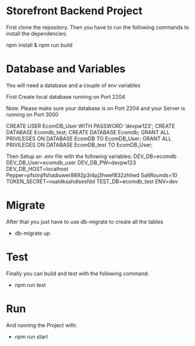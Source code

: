 # Storefront Backend Project

First clone the repository. Then you have to run the following commands to install the dependencies:

npm install & npm run build

# Database and Variables

You will need a database and a couple of env variables

First Create local database running on Port 2204

Note: Please make sure your database is on Port 2204 and your Server is running on Port 3000

CREATE USER EcomDB_User WITH PASSWORD 'devpw123';
CREATE DATABASE Ecomdb_test;
CREATE DATABASE Ecomdb;
GRANT ALL PRIVILEGES ON DATABASE EcomDB TO EcomDB_User;
GRANT ALL PRIVILEGES ON DATABASE EcomDB_test TO EcomDB_User;

Then Setup an .env file with the following variables:
DEV_DB=ecomdb
DEV_DB_User=ecomdb_user
DEV_DB_PW=devpw123
DEV_DB_HOST=localhost
Pepper=pfsönjlfshadiuwer8892p3i4pj3hwef832zhliwd
SaltRounds=10
TOKEN_SECRET=nsaldksahdlsesfdd
TEST_DB=ecomdb_test
ENV=dev

# Migrate

After that you just have to use db-migrate to create all the tables

- db-migrate up

# Test

Finally you can build and test with the following command:

- npm run test

# Run

And running the Project with:

- npm run start
